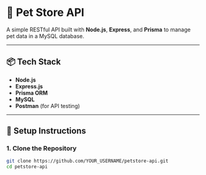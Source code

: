 # 🐾 Pet Store API

A simple RESTful API built with **Node.js**, **Express**, and **Prisma** to manage pet data in a MySQL database.

---

## 📦 Tech Stack

- **Node.js**
- **Express.js**
- **Prisma ORM**
- **MySQL**
- **Postman** (for API testing)

---

## 🚀 Setup Instructions

### 1. Clone the Repository

```bash
git clone https://github.com/YOUR_USERNAME/petstore-api.git
cd petstore-api

